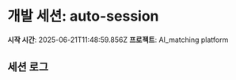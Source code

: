 # 개발 세션: auto-session

**시작 시간**: 2025-06-21T11:48:59.856Z
**프로젝트**: AI_matching platform

## 세션 로그

